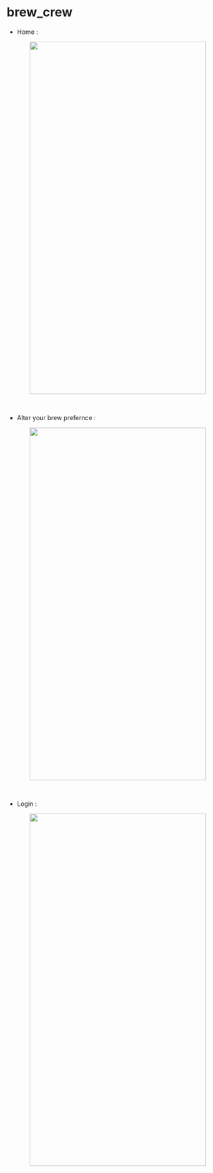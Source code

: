 # brew_crew

 - Home  :<br>
<p align="center">
  <img src="https://github.com/MichaelZakaria/brew_crew/assets/65913937/d9bd9dbf-397b-4680-a598-95a89fc03df1" width="400" height="800"/>
</p>

<br>

- Alter your brew prefernce  :<br>
<p align="center">
  <img src="https://github.com/MichaelZakaria/brew_crew/assets/65913937/e9d42225-b896-4ae5-8cfb-72e6cf6441ec" width="400" height="800"/>
</p>

<br>

- Login  :<br>
<p align="center">
  <img src="https://github.com/MichaelZakaria/brew_crew/assets/65913937/3fcb89ba-ad81-48d5-96cc-667e20facd20" width="400" height="800"/>
</p>

<br>
